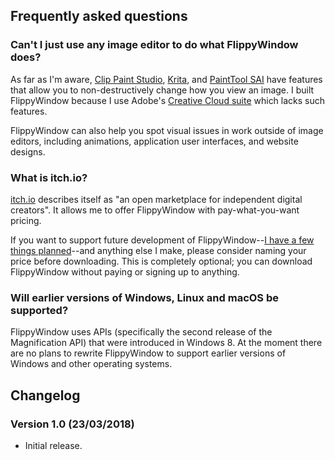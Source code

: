 ## Frequently asked questions

### Can't I just use any image editor to do what FlippyWindow does? 

As far as I'm aware, [Clip Paint Studio][1], [Krita][2], and [PaintTool
SAI][3] have features that allow you to non-destructively change how you
view an image. I built FlippyWindow because I use Adobe's [Creative
Cloud suite][4] which lacks such features.

[1]: <http://www.clipstudio.net/>
[2]: <https://krita.org/>
[3]: <https://www.systemax.jp/en/sai/>
[4]: <https://www.adobe.com/creativecloud.html>

FlippyWindow can also help you spot visual issues in work outside of
image editors, including animations, application user interfaces, and
website designs.

### What is itch.io?

[itch.io][5] describes itself as "an open marketplace for independent
digital creators". It allows me to offer FlippyWindow with
pay-what-you-want pricing.

If you want to support future development of FlippyWindow--[I have a few
things planned][6]--and anything else I make, please consider naming
your price before downloading. This is completely optional; you can
download FlippyWindow without paying or signing up to anything.

[5]: <https://itch.io/>
[6]: <https://www.robotinaponcho.net/git/?p=flippywindow.git;a=blob;f=TODO;hb=HEAD>

### Will earlier versions of Windows, Linux and macOS be supported?

FlippyWindow uses APIs (specifically the second release of the
Magnification API) that were introduced in Windows 8. At the moment
there are no plans to rewrite FlippyWindow to support earlier versions
of Windows and other operating systems.


## Changelog

### Version 1.0 (23/03/2018)

  - Initial release.
